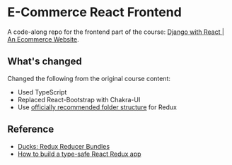 # E-Commerce React Frontend

A code-along repo for the frontend part of the course: [Django with React | An Ecommerce Website](https://www.udemy.com/course/django-with-react-an-ecommerce-website/).

## What's changed

Changed the following from the original course content:

- Used TypeScript
- Replaced React-Bootstrap with Chakra-UI
- Use [officially recommended folder structure](https://redux.js.org/faq/code-structure#what-should-my-file-structure-look-like-how-should-i-group-my-action-creators-and-reducers-in-my-project-where-should-my-selectors-go) for Redux

## Reference

- [Ducks: Redux Reducer Bundles](https://github.com/erikras/ducks-modular-redux)
- [How to build a type-safe React Redux app](https://blog.logrocket.com/how-to-build-a-type-safe-react-redux-app/)
